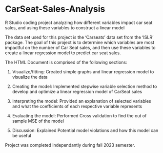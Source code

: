 # CarSeat-Sales-Analysis
R Studio coding project analyzing how different variables impact car seat sales, and using these variables to construct a linear model


The data set used for this project is the ‘Carseats’ data set from the ‘ISLR’ package. The goal of this project is to determine which variables are most impactful on the number of Car Seat sales, and then use these variables to create a linear regression model to predict car seat sales. 

The HTML Document is comprised of the following sections:

1. Visualize/fitting: Created simple graphs and linear regression model to visualize the data

2. Creating the model: Implemented stepwise variable selection method to develop and optimize a linear regression model of CarSeat sales

3. Interpreting the model: Provided an explanation of selected variables and what the coefficients of each respective variable represents

4. Evaluating the model: Performed Cross validation to find the out of sample MSE of the model

5. Discussion: Explained Potential model violations and how this model can be useful




Project was completed independantly during fall 2023 semester.
